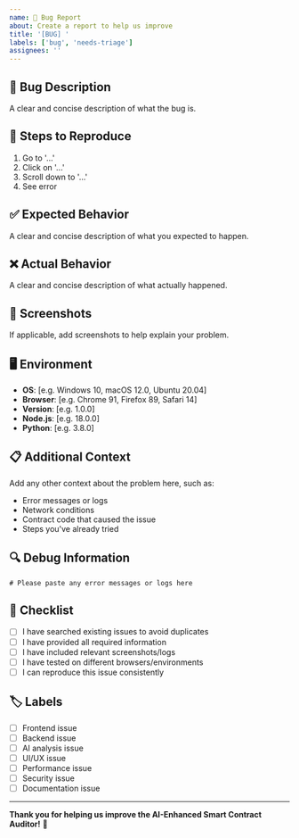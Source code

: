 ```yaml
---
name: 🐛 Bug Report
about: Create a report to help us improve
title: '[BUG] '
labels: ['bug', 'needs-triage']
assignees: ''
---
```


## 🐛 Bug Description
A clear and concise description of what the bug is.

## 🔄 Steps to Reproduce
1. Go to '...'
2. Click on '...'
3. Scroll down to '...'
4. See error

## ✅ Expected Behavior
A clear and concise description of what you expected to happen.

## ❌ Actual Behavior
A clear and concise description of what actually happened.

## 📸 Screenshots
If applicable, add screenshots to help explain your problem.

## 🖥️ Environment
- **OS**: [e.g. Windows 10, macOS 12.0, Ubuntu 20.04]
- **Browser**: [e.g. Chrome 91, Firefox 89, Safari 14]
- **Version**: [e.g. 1.0.0]
- **Node.js**: [e.g. 18.0.0]
- **Python**: [e.g. 3.8.0]

## 📋 Additional Context
Add any other context about the problem here, such as:
- Error messages or logs
- Network conditions
- Contract code that caused the issue
- Steps you've already tried

## 🔍 Debug Information
```
# Please paste any error messages or logs here
```

## 📝 Checklist
- [ ] I have searched existing issues to avoid duplicates
- [ ] I have provided all required information
- [ ] I have included relevant screenshots/logs
- [ ] I have tested on different browsers/environments
- [ ] I can reproduce this issue consistently

## 🏷️ Labels
- [ ] Frontend issue
- [ ] Backend issue
- [ ] AI analysis issue
- [ ] UI/UX issue
- [ ] Performance issue
- [ ] Security issue
- [ ] Documentation issue

---

**Thank you for helping us improve the AI-Enhanced Smart Contract Auditor!** 🚀 
